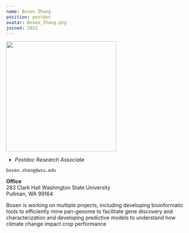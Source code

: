 ```yaml
---
name: Bosen Zhang
position: postdoc
avatar: Bosen_Zhang.png
joined: 2022
---
```


<img width="300" src="{{site.baseurl}}/images/people/{{page.avatar}}" data-action="zoom">

- _Postdoc Research Associate_<br>

<i class="fa fa-envelope-o"></i> `bosen.zhang@wsu.edu`

**Office**<br>
283 Clark Hall Washington State University <br>
Pullman, WA 99164

Bosen is working on multiple projects, including developing bioinformatic tools to efficiently mine pan-genome to facilitate gene discovery and characterization and developing predictive models to understand how climate change impact crop performance 
